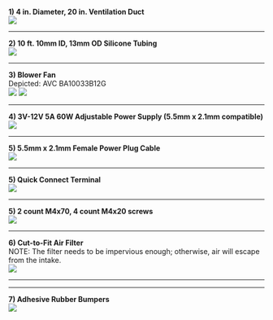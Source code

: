 **1) 4 in. Diameter, 20 in. Ventilation Duct**  
![](./01_.jpg)

---

**2) 10 ft. 10mm ID, 13mm OD Silicone Tubing**  
![](./02_.jpg)

---

**3) Blower Fan**  
Depicted: AVC BA10033B12G  
![](./03_.png)
![](./03_spec.png)

---

**4) 3V-12V 5A 60W Adjustable Power Supply (5.5mm x 2.1mm compatible)**  
![](./03_power.jpg)

---

**5) 5.5mm x 2.1mm Female Power Plug Cable**  
![](./03_jack.jpg)

---

**5) Quick Connect Terminal**  
![](./03_connect.png)

---

**5) 2 count M4x70, 4 count M4x20 screws**  
![](./04_.jpg)

---

**6) Cut-to-Fit Air Filter**  
NOTE: The filter needs to be impervious enough; otherwise, air will escape from the intake.  
![](./05_.jpg)

---

---

**7) Adhesive Rubber Bumpers**  
![](./06_.jpg)
